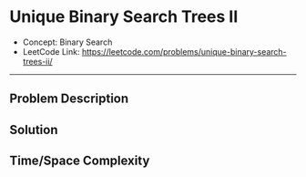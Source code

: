 # Unique Binary Search Trees II

- Concept: Binary Search
- LeetCode Link: https://leetcode.com/problems/unique-binary-search-trees-ii/

---

## Problem Description

## Solution

## Time/Space Complexity

